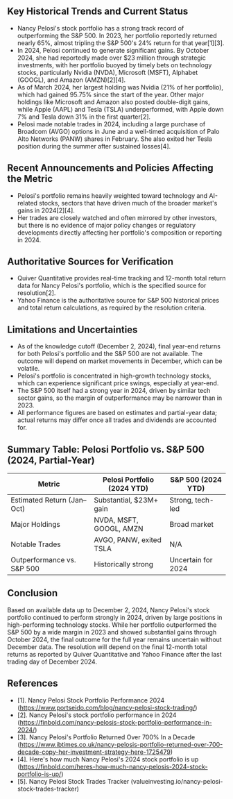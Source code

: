 ## Key Historical Trends and Current Status

- Nancy Pelosi's stock portfolio has a strong track record of outperforming the S&P 500. In 2023, her portfolio reportedly returned nearly 65%, almost tripling the S&P 500's 24% return for that year[1][3].
- In 2024, Pelosi continued to generate significant gains. By October 2024, she had reportedly made over $23 million through strategic investments, with her portfolio buoyed by timely bets on technology stocks, particularly Nvidia (NVDA), Microsoft (MSFT), Alphabet (GOOGL), and Amazon (AMZN)[2][4].
- As of March 2024, her largest holding was Nvidia (21% of her portfolio), which had gained 95.75% since the start of the year. Other major holdings like Microsoft and Amazon also posted double-digit gains, while Apple (AAPL) and Tesla (TSLA) underperformed, with Apple down 7% and Tesla down 31% in the first quarter[2].
- Pelosi made notable trades in 2024, including a large purchase of Broadcom (AVGO) options in June and a well-timed acquisition of Palo Alto Networks (PANW) shares in February. She also exited her Tesla position during the summer after sustained losses[4].

## Recent Announcements and Policies Affecting the Metric

- Pelosi's portfolio remains heavily weighted toward technology and AI-related stocks, sectors that have driven much of the broader market's gains in 2024[2][4].
- Her trades are closely watched and often mirrored by other investors, but there is no evidence of major policy changes or regulatory developments directly affecting her portfolio's composition or reporting in 2024.

## Authoritative Sources for Verification

- Quiver Quantitative provides real-time tracking and 12-month total return data for Nancy Pelosi's portfolio, which is the specified source for resolution[2].
- Yahoo Finance is the authoritative source for S&P 500 historical prices and total return calculations, as required by the resolution criteria.

## Limitations and Uncertainties

- As of the knowledge cutoff (December 2, 2024), final year-end returns for both Pelosi's portfolio and the S&P 500 are not available. The outcome will depend on market movements in December, which can be volatile.
- Pelosi's portfolio is concentrated in high-growth technology stocks, which can experience significant price swings, especially at year-end.
- The S&P 500 itself had a strong year in 2024, driven by similar tech sector gains, so the margin of outperformance may be narrower than in 2023.
- All performance figures are based on estimates and partial-year data; actual returns may differ once all trades and dividends are accounted for.

## Summary Table: Pelosi Portfolio vs. S&P 500 (2024, Partial-Year)

| Metric                        | Pelosi Portfolio (2024 YTD) | S&P 500 (2024 YTD) |
|-------------------------------|-----------------------------|--------------------|
| Estimated Return (Jan–Oct)    | Substantial, $23M+ gain     | Strong, tech-led   |
| Major Holdings                | NVDA, MSFT, GOOGL, AMZN     | Broad market       |
| Notable Trades                | AVGO, PANW, exited TSLA     | N/A                |
| Outperformance vs. S&P 500    | Historically strong         | Uncertain for 2024 |

## Conclusion

Based on available data up to December 2, 2024, Nancy Pelosi's stock portfolio continued to perform strongly in 2024, driven by large positions in high-performing technology stocks. While her portfolio outperformed the S&P 500 by a wide margin in 2023 and showed substantial gains through October 2024, the final outcome for the full year remains uncertain without December data. The resolution will depend on the final 12-month total returns as reported by Quiver Quantitative and Yahoo Finance after the last trading day of December 2024.

## References

- [1]. Nancy Pelosi Stock Portfolio Performance 2024 (https://www.portseido.com/blog/nancy-pelosi-stock-trading/)
- [2]. Nancy Pelosi's stock portfolio performance in 2024 (https://finbold.com/nancy-pelosis-stock-portfolio-performance-in-2024/)
- [3]. Nancy Pelosi's Portfolio Returned Over 700% In a Decade (https://www.ibtimes.co.uk/nancy-pelosis-portfolio-returned-over-700-decade-copy-her-investment-strategy-here-1725479)
- [4]. Here's how much Nancy Pelosi's 2024 stock portfolio is up (https://finbold.com/heres-how-much-nancy-pelosis-2024-stock-portfolio-is-up/)
- [5]. Nancy Pelosi Stock Trades Tracker (valueinvesting.io/nancy-pelosi-stock-trades-tracker)